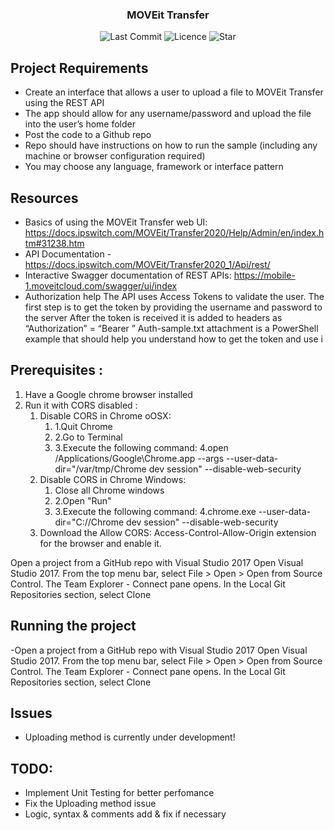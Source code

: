 </h1>
<h3 align="center">
	MOVEit Transfer
</h3>

<p align="center">
	<img alt="Last Commit" src="https://img.shields.io/github/last-commit/ddxkalin/moveit-transfer.svg?style=flat-square">
	<img alt="Licence" src="https://img.shields.io/github/license/ddxkalin/moveit-transfer.svg?style=flat-square">
	<img alt="Star" src="https://img.shields.io/badge/you%20like%20%3F-STAR%20ME-blue.svg?style=flat-square">
</p>

## Project Requirements
- Create an interface that allows a user to upload a file to MOVEit Transfer using the REST API
- The app should allow for any username/password and upload the file into the user’s home folder
- Post the code to a Github repo
- Repo should have instructions on how to run the sample (including any machine or browser configuration required)
- You may choose any language, framework or interface pattern

## Resources
- Basics of using the MOVEit Transfer web UI: https://docs.ipswitch.com/MOVEit/Transfer2020/Help/Admin/en/index.htm#31238.htm
- API Documentation - https://docs.ipswitch.com/MOVEit/Transfer2020_1/Api/rest/
- Interactive Swagger documentation of REST APIs: https://mobile-1.moveitcloud.com/swagger/ui/index
- Authorization help
The API uses Access Tokens to validate the user. The first step is to get the token by providing the username and password to the server
After the token is received it is added to headers as “Authorization” = “Bearer ”
Auth-sample.txt attachment is a PowerShell example that should help you understand how to get the token and use i

## Prerequisites :
   1. Have a Google chrome browser installed
   2. Run it with CORS disabled :
      1. Disable CORS in Chrome oOSX: 
         1. 1.Quit Chrome
         2. 2.Go to Terminal
         3. 3.Execute the following command: 4.open /Applications/Google\Chrome.app --args --user-data-dir="/var/tmp/Chrome dev session" --disable-web-security
      2. Disable CORS in Chrome Windows: 
         1. Close all Chrome windows
         2. 2.Open "Run"
         3. 3.Execute the following command: 4.chrome.exe --user-data-dir="C://Chrome dev session" --disable-web-security
      3. Download the Allow CORS: Access-Control-Allow-Origin extension for the browser and enable it.

Open a project from a GitHub repo with Visual Studio 2017
Open Visual Studio 2017. From the top menu bar, select File > Open > Open from Source Control. The Team Explorer - Connect pane opens. In the Local Git Repositories section, select Clone

## Running the project

-Open a project from a GitHub repo with Visual Studio 2017
Open Visual Studio 2017. From the top menu bar, select File > Open > Open from Source Control. The Team Explorer - Connect pane opens. In the Local Git Repositories section, select Clone

## Issues
- Uploading method is currently under development!

## TODO:
- Implement Unit Testing for better perfomance
- Fix the Uploading method issue
- Logic, syntax & comments add & fix if necessary
